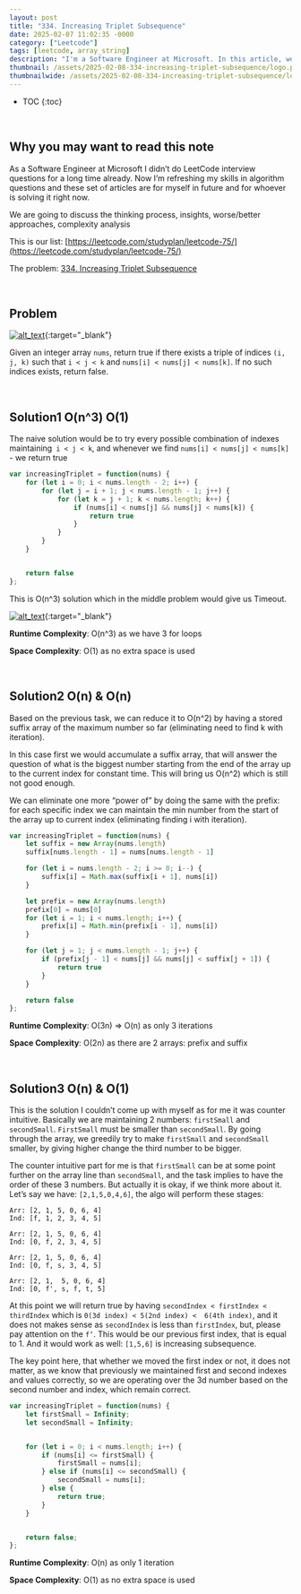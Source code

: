```yaml
---
layout: post
title: "334. Increasing Triplet Subsequence"
date: 2025-02-07 11:02:35 -0000
category: ["Leetcode"]
tags: [leetcode, array_string]
description: "I'm a Software Engineer at Microsoft. In this article, we will review, solve, and analyze LeetCode questions. Today, we are tackling an medium problem called '334. Increasing Triplet Subsequence'. We will solve it with brute force O(n^3) and O(1), then with optimized O(n) and O(n) solution. As a bonus we are going to solve it with O(n) and O(1) complexity."
thumbnail: /assets/2025-02-08-334-increasing-triplet-subsequence/logo.png
thumbnailwide: /assets/2025-02-08-334-increasing-triplet-subsequence/logo-wide.png
---
```


* TOC
{:toc}




<br>

## **Why you may want to read this note**

As a Software Engineer at Microsoft I didn’t do LeetCode interview questions for a long time already. Now I’m refreshing my skills in algorithm questions and these set of articles are for myself in future and for whoever is solving it right now. 
 
We are going to discuss the thinking process, insights, worse/better approaches, complexity analysis 


This is our list: [https://leetcode.com/studyplan/leetcode-75/](https://leetcode.com/studyplan/leetcode-75/)

The problem: [334. Increasing Triplet Subsequence](https://leetcode.com/problems/increasing-triplet-subsequence/description/?envType=study-plan-v2&envId=leetcode-75 )



<br>

## **Problem**


[![alt_text](/assets/2025-02-08-334-increasing-triplet-subsequence/image1.png "image_tooltip")](/assets/2025-02-08-334-increasing-triplet-subsequence/image1.png "image_tooltip"){:target="_blank"}


Given an integer array `nums`, return true if there exists a triple of indices `(i, j, k)` such that `i < j < k` and `nums[i] < nums[j] < nums[k]`. If no such indices exists, return false.



<br>

## **Solution1 O(n^3) O(1)**

The naive solution would be to try every possible combination of indexes maintaining` i < j < k`, and whenever we find `nums[i] < nums[j] < nums[k]` - we return true

```js
var increasingTriplet = function(nums) {
    for (let i = 0; i < nums.length - 2; i++) {
        for (let j = i + 1; j < nums.length - 1; j++) {
            for (let k = j + 1; k < nums.length; k++) {
                if (nums[i] < nums[j] && nums[j] < nums[k]) {
                    return true
                }
            }
        }
    }


    return false
};
```

This is O(n^3) solution which in the middle problem would give us Timeout.


[![alt_text](/assets/2025-02-08-334-increasing-triplet-subsequence/image2.png "image_tooltip")](/assets/2025-02-08-334-increasing-triplet-subsequence/image2.png "image_tooltip"){:target="_blank"}


**Runtime Complexity**: O(n^3) as we have 3 for loops

**Space Complexity**: O(1) as no extra space is used



<br>

## **Solution2 O(n) & O(n)**

Based on the previous task, we can reduce it to O(n^2) by having a stored suffix array of the maximum number so far (eliminating need to find k with iteration).

In this case first we would accumulate a suffix array, that will answer the question of what is the biggest number starting from the end of the array up to the current index for constant time. This will bring us O(n^2) which is still not good enough.

We can eliminate one more “power of” by doing the same with the prefix: for each specific index we can maintain the min number from the start of the array up to current index (eliminating finding i with iteration).

```js
var increasingTriplet = function(nums) {
    let suffix = new Array(nums.length)
    suffix[nums.length - 1] = nums[nums.length - 1]

    for (let i = nums.length - 2; i >= 0; i--) {
        suffix[i] = Math.max(suffix[i + 1], nums[i])
    }

    let prefix = new Array(nums.length)
    prefix[0] = nums[0]
    for (let i = 1; i < nums.length; i++) {
        prefix[i] = Math.min(prefix[i - 1], nums[i])
    }

    for (let j = 1; j < nums.length - 1; j++) {
        if (prefix[j - 1] < nums[j] && nums[j] < suffix[j + 1]) {
            return true
        }
    }

    return false
};
```

**Runtime Complexity**: O(3n) => O(n) as only 3 iterations

**Space Complexity**: O(2n) as there are 2 arrays: prefix and suffix



<br>

## **Solution3 O(n) & O(1)**

This is the solution I couldn’t come up with myself as for me it was counter intuitive. Basically we are maintaining 2 numbers: `firstSmall` and `secondSmall`. `FirstSmall` must be smaller than `secondSmall`. By going through the array, we greedily try to make `firstSmall` and `secondSmall` smaller, by giving higher change the third number to be bigger.

The counter intuitive part for me is that `firstSmall` can be at some point further on the array line than `secondSmall`, and the task implies to have the order of these 3 numbers. But actually it is okay, if we think more about it. Let’s say we have: `[2,1,5,0,4,6]`, the algo will perform these stages:

```
Arr: [2, 1, 5, 0, 6, 4]
Ind: [f, 1, 2, 3, 4, 5]

Arr: [2, 1, 5, 0, 6, 4]
Ind: [0, f, 2, 3, 4, 5]

Arr: [2, 1, 5, 0, 6, 4]
Ind: [0, f, s, 3, 4, 5]

Arr: [2, 1,  5, 0, 6, 4]
Ind: [0, f', s, f, t, 5]
```

At this point we will return true by having `secondIndex < firstIndex < thirdIndex` which is `0(3d index) < 5(2nd index) <  6(4th index)`, and it does not makes sense as `secondIndex` is less than `firstIndex`, but, please pay attention on the `f’`. This would be our previous first index, that is equal to 1. And it would work as well: `[1,5,6]` is increasing subsequence. 
 
The key point here, that whether we moved the first index or not, it does not matter, as we know that previously we maintained first and second indexes and values correctly, so we are operating over the 3d number based on the second number and index, which remain correct.

```js
var increasingTriplet = function(nums) {
    let firstSmall = Infinity;
    let secondSmall = Infinity;


    for (let i = 0; i < nums.length; i++) {
        if (nums[i] <= firstSmall) {
            firstSmall = nums[i];
        } else if (nums[i] <= secondSmall) {
            secondSmall = nums[i];
        } else {
            return true;
        }
    }


    return false;
};
```

**Runtime Complexity**: O(n) as only 1 iteration

**Space Complexity**: O(1) as no extra space is used
